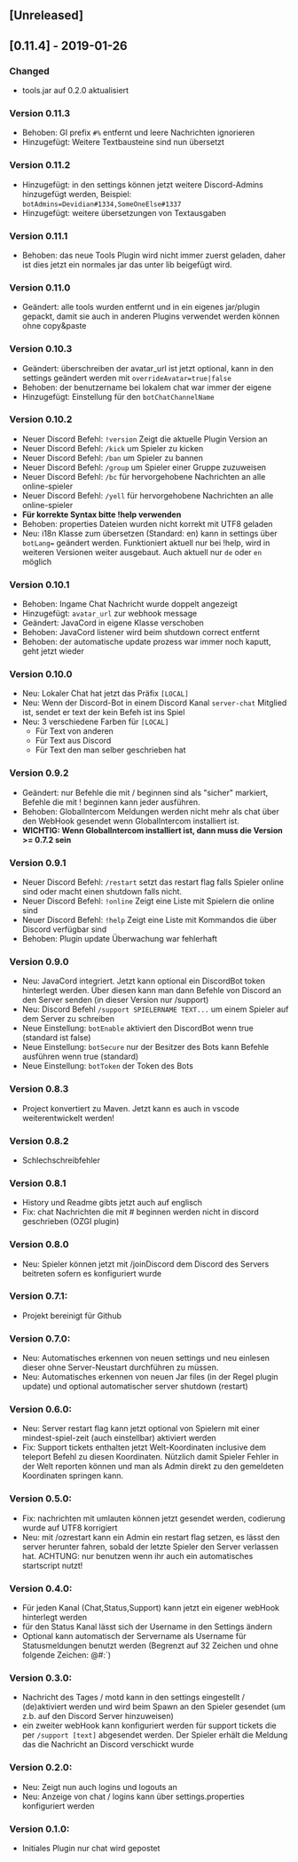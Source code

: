 ## [Unreleased]

## [0.11.4] - 2019-01-26
### Changed
- tools.jar auf 0.2.0 aktualisiert

### Version 0.11.3
- Behoben: GI prefix `#%` entfernt und leere Nachrichten ignorieren
- Hinzugefügt: Weitere Textbausteine sind nun übersetzt

### Version 0.11.2
- Hinzugefügt: in den settings können jetzt weitere Discord-Admins hinzugefügt werden, Beispiel: `botAdmins=Devidian#1334,SomeOneElse#1337`
- Hinzugefügt: weitere übersetzungen von Textausgaben

### Version 0.11.1
- Behoben: das neue Tools Plugin wird nicht immer zuerst geladen, daher ist dies jetzt ein normales jar das unter lib beigefügt wird.

### Version 0.11.0
- Geändert: alle tools wurden entfernt und in ein eigenes jar/plugin gepackt, damit sie auch in anderen Plugins verwendet werden können ohne copy&paste

### Version 0.10.3
- Geändert: überschreiben der avatar_url ist jetzt  optional, kann in den settings geändert werden mit `overrideAvatar=true|false`
- Behoben: der benutzername bei lokalem chat war immer der eigene
- Hinzugefügt: Einstellung für den `botChatChannelName`

### Version 0.10.2
- Neuer Discord Befehl: `!version` Zeigt die aktuelle Plugin Version an
- Neuer Discord Befehl: `/kick` um Spieler zu kicken
- Neuer Discord Befehl: `/ban` um Spieler zu bannen
- Neuer Discord Befehl: `/group` um Spieler einer Gruppe zuzuweisen
- Neuer Discord Befehl: `/bc` für hervorgehobene Nachrichten an alle online-spieler
- Neuer Discord Befehl: `/yell` für hervorgehobene Nachrichten an alle online-spieler
- **Für korrekte Syntax bitte !help verwenden**
- Behoben: properties Dateien wurden nicht korrekt mit UTF8 geladen
- Neu: i18n Klasse zum übersetzen (Standard: en) kann in settings über `botLang=` geändert werden. Funktioniert aktuell nur bei !help, wird in weiteren Versionen weiter ausgebaut. Auch aktuell nur `de` oder `en` möglich

### Version 0.10.1
- Behoben: Ingame Chat Nachricht wurde doppelt angezeigt
- Hinzugefügt: `avatar_url` zur webhook message
- Geändert: JavaCord in eigene Klasse verschoben
- Behoben: JavaCord listener wird beim shutdown correct entfernt
- Behoben: der automatische update prozess war immer noch kaputt, geht jetzt wieder

### Version 0.10.0
- Neu: Lokaler Chat hat jetzt das Präfix `[LOCAL]`
- Neu: Wenn der Discord-Bot in einem Discord Kanal `server-chat` Mitglied ist, sendet er text der kein Befeh ist ins Spiel
- Neu: 3 verschiedene Farben für `[LOCAL]`
  - Für Text von anderen
  - Für Text aus Discord
  - Für Text den man selber geschrieben hat

### Version 0.9.2
- Geändert: nur Befehle die mit / beginnen sind als "sicher" markiert, Befehle die mit ! beginnen kann jeder ausführen.
- Behoben: GlobalIntercom Meldungen werden nicht mehr als chat über den WebHook gesendet wenn GlobalIntercom installiert ist.
- **WICHTIG: Wenn GlobalIntercom installiert ist, dann muss die Version >= 0.7.2 sein**

### Version 0.9.1
- Neuer Discord Befehl: `/restart` setzt das restart flag falls Spieler online sind oder macht einen shutdown falls nicht.
- Neuer Discord Befehl: `!online` Zeigt eine Liste mit Spielern die online sind
- Neuer Discord Befehl: `!help` Zeigt eine Liste mit Kommandos die über Discord verfügbar sind
- Behoben: Plugin update Überwachung war fehlerhaft

### Version 0.9.0
- Neu: JavaCord integriert. Jetzt kann optional ein DiscordBot token hinterlegt werden. Über diesen kann man dann Befehle von Discord an den Server senden (in dieser Version nur /support)
- Neu: Discord Befehl `/support SPIELERNAME TEXT...` um einem Spieler auf dem Server zu schreiben
- Neue Einstellung: `botEnable` aktiviert den DiscordBot wenn true (standard ist false)
- Neue Einstellung: `botSecure` nur der Besitzer des Bots kann Befehle ausführen wenn true (standard)
- Neue Einstellung: `botToken` der Token des Bots

### Version 0.8.3
- Project konvertiert zu Maven. Jetzt kann es auch in vscode weiterentwickelt werden!

### Version 0.8.2
- Schlechschreibfehler

### Version 0.8.1
- History und Readme gibts jetzt auch auf englisch
- Fix: chat Nachrichten die mit # beginnen werden nicht in discord geschrieben (OZGI plugin)

### Version 0.8.0
- Neu: Spieler können jetzt mit /joinDiscord dem Discord des Servers beitreten sofern es konfiguriert wurde

### Version 0.7.1:
- Projekt bereinigt für Github

### Version 0.7.0:
- Neu: Automatisches erkennen von neuen settings und neu einlesen dieser ohne Server-Neustart durchführen zu müssen.
- Neu: Automatisches erkennen von neuen Jar files (in der Regel plugin update) und optional automatischer server shutdown (restart)

### Version 0.6.0:
- Neu: Server restart flag kann jetzt optional von Spielern mit einer mindest-spiel-zeit (auch einstellbar) aktiviert werden
- Fix: ​Support tickets enthalten jetzt Welt-Koordinaten inclusive dem teleport Befehl zu diesen Koordinaten. Nützlich damit Spieler Fehler in der Welt reporten können und man als Admin direkt zu den gemeldeten Koordinaten springen kann.

### Version 0.5.0:
- Fix: nachrichten mit umlauten können jetzt gesendet werden, codierung wurde auf UTF8 korrigiert
- Neu: mit /ozrestart kann ein Admin ein restart flag setzen, es lässt den server herunter fahren, sobald der letzte Spieler den Server verlassen hat. ACHTUNG: nur benutzen wenn ihr auch ein automatisches startscript nutzt!

### Version 0.4.0:
- Für jeden Kanal (Chat,Status,Support) kann jetzt ein eigener webHook hinterlegt werden
- für den Status Kanal lässt sich der Username in den Settings ändern
- Optional kann automatisch der Servername als Username für Statusmeldungen benutzt werden (Begrenzt auf 32 Zeichen und ohne folgende Zeichen: @#:`)

### Version 0.3.0:
- Nachricht des Tages / motd kann in den settings eingestellt / (de)aktiviert werden und wird beim Spawn an den Spieler gesendet (um z.b. auf den Discord Server hinzuweisen)
- ein zweiter webHook kann konfiguriert werden für support tickets die per `/support [text]` abgesendet werden. Der Spieler erhält die Meldung das die Nachricht an Discord verschickt wurde

### Version 0.2.0:
- Neu: Zeigt nun auch logins und logouts an
- Neu: Anzeige von chat / logins kann über settings.properties konfiguriert werden

### Version 0.1.0:
- Initiales Plugin nur chat wird gepostet
